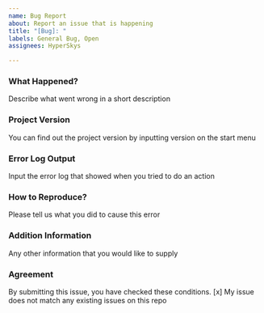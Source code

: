 ```yaml
---
name: Bug Report
about: Report an issue that is happening
title: "[Bug]: "
labels: General Bug, Open
assignees: HyperSkys

---
```


### What Happened?
Describe what went wrong in a short description

### Project Version
You can find out the project version by inputting version on the start menu

### Error Log Output
Input the error log that showed when you tried to do an action

### How to Reproduce?
Please tell us what you did to cause this error

### Addition Information
Any other information that you would like to supply

### Agreement
By submitting this issue, you have checked these conditions.
[x] My issue does not match any existing issues on this repo
